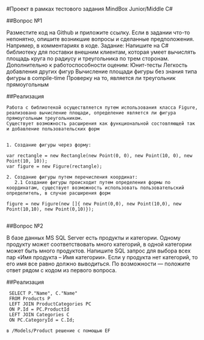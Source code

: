#Проект в рамках тестового задания MindBox Junior/Middle C#


##Вопрос №1

Разместите код на Github и приложите ссылку. Если в задании что-то непонятно, опишите возникшие вопросы и сделанные предположения. Например, в комментариях в коде.
Задание:
Напишите на C# библиотеку для поставки внешним клиентам, которая умеет вычислять площадь круга по радиусу и треугольника по трем сторонам. Дополнительно к работоспособности оценим:
Юнит-тесты
Легкость добавления других фигур
Вычисление площади фигуры без знания типа фигуры в compile-time
Проверку на то, является ли треугольник прямоугольным

##Реализация

```
Работа с библиотекой осуществляется путем использования класса Figure, реализовано вычисление площади, определение является ли фигура прямоугольным треугольником.
Существует возможность расширения как функциональной состовляющей так и добавление пользовательских форм 


1. Создание фигуры через форму:

var rectangle = new Rectangle(new Point(0, 0), new Point(10, 0), new Point(10, 10));
var figure = new Figure(rectangle);

2. Создание фигуры путем перечисления координат:
   2.1 Создание фигуры происходит путем определения формы по координатам, существует возможность использовать пользовательский определитель, в случае расширения форм

figure = new Figure(new []{ new Point(0,0), new Point(10,0), new Point(10,10), new Point(0,10)});
 

```

##Вопрос №2

В базе данных MS SQL Server есть продукты и категории. Одному продукту может соответствовать много категорий, в одной категории может быть много продуктов. Напишите SQL запрос для выбора всех пар «Имя продукта – Имя категории». Если у продукта нет категорий, то его имя все равно должно выводиться.
По возможности — положите ответ рядом с кодом из первого вопроса.

##Реализация
```
 SELECT P."Name", C."Name"
 FROM Products P
 LEFT JOIN ProductCategories PC
 ON P.Id = PC.ProductId
 LEFT JOIN Categories C
 ON PC.CategoryId = C.Id;

в /Models/Product решение с помощью EF
```




